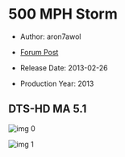 # 500 MPH Storm

* Author: aron7awol

* [Forum Post](https://www.avsforum.com/threads/bass-eq-for-filtered-movies.2995212/post-57464304)

* Release Date: 2013-02-26
* Production Year: 2013

## DTS-HD MA 5.1

![img 0](https://i.imgur.com/1cvQ4pi.jpg)

![img 1](https://i.imgur.com/eaXF8yE.jpg)

